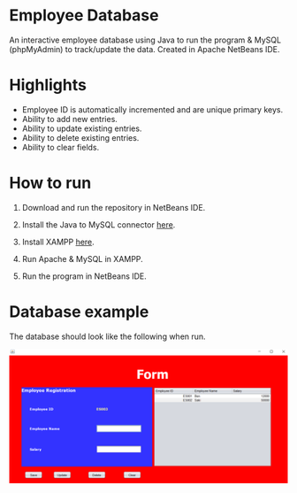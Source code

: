 # Employee Database

An interactive employee database using Java to run the program & MySQL (phpMyAdmin) to track/update the data. Created in Apache NetBeans IDE.

# Highlights
  - Employee ID is automatically incremented and are unique primary keys.
  - Ability to add new entries.
  - Ability to update existing entries.
  - Ability to delete existing entries.
  - Ability to clear fields.

# How to run

1) Download and run the repository in NetBeans IDE.

2) Install the Java to MySQL connector [here](https://dev.mysql.com/doc/relnotes/connector-j/5.1/en/news-5-1-47.html).

3) Install XAMPP [here](https://www.apachefriends.org/download.html).

4) Run Apache & MySQL in XAMPP.

5) Run the program in NetBeans IDE.

# Database example

The database should look like the following when run.

![Sample Picture](https://github.com/bhalim1994/employee-database/blob/master/Sample.png)
